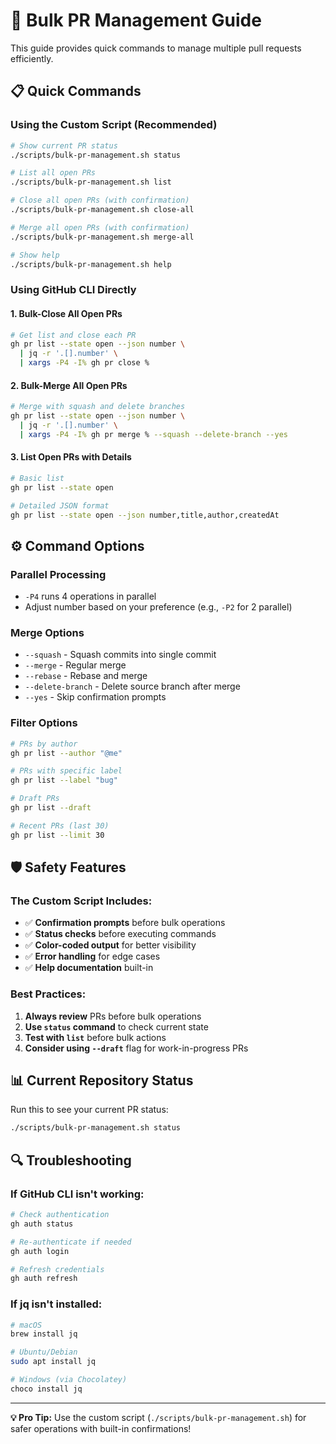 # 🔧 Bulk PR Management Guide

This guide provides quick commands to manage multiple pull requests efficiently.

## 📋 Quick Commands

### Using the Custom Script (Recommended)
```bash
# Show current PR status
./scripts/bulk-pr-management.sh status

# List all open PRs
./scripts/bulk-pr-management.sh list

# Close all open PRs (with confirmation)
./scripts/bulk-pr-management.sh close-all

# Merge all open PRs (with confirmation)
./scripts/bulk-pr-management.sh merge-all

# Show help
./scripts/bulk-pr-management.sh help
```

### Using GitHub CLI Directly

#### 1. **Bulk-Close All Open PRs**
```bash
# Get list and close each PR
gh pr list --state open --json number \
  | jq -r '.[].number' \
  | xargs -P4 -I% gh pr close %
```

#### 2. **Bulk-Merge All Open PRs**
```bash
# Merge with squash and delete branches
gh pr list --state open --json number \
  | jq -r '.[].number' \
  | xargs -P4 -I% gh pr merge % --squash --delete-branch --yes
```

#### 3. **List Open PRs with Details**
```bash
# Basic list
gh pr list --state open

# Detailed JSON format
gh pr list --state open --json number,title,author,createdAt
```

## ⚙️ Command Options

### Parallel Processing
- `-P4` runs 4 operations in parallel
- Adjust number based on your preference (e.g., `-P2` for 2 parallel)

### Merge Options
- `--squash` - Squash commits into single commit
- `--merge` - Regular merge
- `--rebase` - Rebase and merge
- `--delete-branch` - Delete source branch after merge
- `--yes` - Skip confirmation prompts

### Filter Options
```bash
# PRs by author
gh pr list --author "@me"

# PRs with specific label
gh pr list --label "bug"

# Draft PRs
gh pr list --draft

# Recent PRs (last 30)
gh pr list --limit 30
```

## 🛡️ Safety Features

### The Custom Script Includes:
- ✅ **Confirmation prompts** before bulk operations
- ✅ **Status checks** before executing commands
- ✅ **Color-coded output** for better visibility
- ✅ **Error handling** for edge cases
- ✅ **Help documentation** built-in

### Best Practices:
1. **Always review** PRs before bulk operations
2. **Use `status` command** to check current state
3. **Test with `list`** before bulk actions
4. **Consider using `--draft`** flag for work-in-progress PRs

## 📊 Current Repository Status

Run this to see your current PR status:
```bash
./scripts/bulk-pr-management.sh status
```

## 🔍 Troubleshooting

### If GitHub CLI isn't working:
```bash
# Check authentication
gh auth status

# Re-authenticate if needed
gh auth login

# Refresh credentials
gh auth refresh
```

### If jq isn't installed:
```bash
# macOS
brew install jq

# Ubuntu/Debian
sudo apt install jq

# Windows (via Chocolatey)
choco install jq
```

---

**💡 Pro Tip:** Use the custom script (`./scripts/bulk-pr-management.sh`) for safer operations with built-in confirmations!